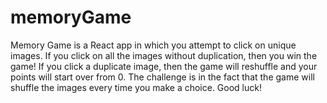 # memoryGame

Memory Game is a React app in which you attempt to click on unique images. If you click on all the images without duplication, then you win the game! If you click a duplicate image, then the game will reshuffle and your points will start over from 0. The challenge is in the fact that the game will shuffle the images every time you make a choice. Good luck!
